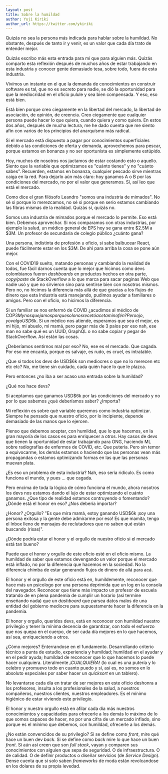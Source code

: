 ```yaml
---
layout: post
title: Sobre la humildad
author: Yuji Kiriki
author_url: https://twitter.com/ykiriki
---
```


Quizás no sea la persona más indicada para hablar sobre la humildad. No obstante, después de tanto ir y venir, es un valor que cada día trato de entender mejor.

Quizás escribo más esta entrada para mí que para alguien más. Quizás comparto esta reflexión después de muchos años de estar trabajando en esta industria y conocer gente demasiado tesa, sobre todo, fuera de esta industria.

Vivímos un instante en el que la demanda de conocimientos en construir software es tal, que no es secreto para nadie, se dió la oportunidad para que la mediocridad en el oficio pulule y sea bien compensada. Y eso, eso está bien. 

Está bien porque creo ciegamente en la libertad del mercado, la libertad de asociación, de opinión, de creencia. Creo ciegamente que cualquier persona puede hacer lo que quiera, cuando quiera y como quiera. En estos dos años, después de mucha lectura, me he dado cuenta que me siento afín con varios de los principios del anarquísmo más radical.

Si el mercado está dispuesto a pagar por conocimientos superficiales debido a las condiciones de oferta y demanda, aprovechemos para pescar, porque estamos en bonanza y no ser oportunista es simplemente estúpido.

Hoy, muchos de nosotros nos jactamos de estar costando esto o aquello. Siento que la variable que optimizamos es "cuánto tienes" y no "cuánto sabes". Recuerden, estamos en bonanza, cualquier pescado sirve mientras caiga en la red. Para dejarlo aún más claro: hoy ganamos A o B por las condiciones del mercado, no por el valor que generamos. Sí, así leo que está el mercado. 

Como dice el gran filósofo Leandro "somos una industria de mimados". No sé si porque lo merezcamos, no sé si porque en serio estamos cambiando las fibras mismas de la realidad. Quizás sí, quizás no. 

Somos una industria de mimados porque el mercado lo permite. Eso está bien. Debemos aprovechar. Si nos comparamos con otras industrias, por ejemplo la salud, un médico general de EPS hoy se gana entre $2.5M a $3M. Un profesor de secundaria de colegio público ¿cuánto gana?

Una persona, indistinta de profesión u oficio, si sabe balbucear React, puede fácilmente estar en los $3M. De ahí para arriba la cosa se pone aún mejor.

Con el COVID19 suelto, matando personas y cambiando la realidad de todos, fue fácil darnos cuenta que lo mejor que hicimos como devs colombianos fueron _dashboards_ en productos hechos en otra parte, _copy/paste_ de StackOverflow a lo que marca para sacar paginas Web que nadie usó y que no sirvieron sino para sentirse bien con nosotros mismos. Pero no, no hicimos la diferencia más allá de que gracias a los flujos de dinero que esta Industria está manejando, pudimos ayudar a familiares o amigos. Pero con el oficio, no hicimos la diferencia.

Si un familiar se nos enfermó de COVID ¿acudimos al médico de COP$3M y nos quejamos porque solo nos recetó acetaminofén? Pero ojo, yo valgo USD$6k. Si un médico nos atiende, esperamos que sea el mejor, es mi hijo, mi abuelo, mi mamá, pero pagar más de 3 palos por eso nah, ese man no sabe qué es un UUID, GraphQL o no sabe copiar y pegar de StackOverflow. Así están las cosas.

¿Deberíamos sentirnos mal por eso? No, ese es el mercado. Que cagada. Por eso me encanta, porque es salvaje, es rudo, es cruel, es intratable.

¿Que si todos los devs de USD$6k son mediocres o que no lo merecen etc etc etc? No, me tiene sin cuidado, cada quién hace lo que le plazca.

Pero entonces ¿no iba a ser acaso una entrada sobre la humildad?

¿Qué nos hace devs? 

Si aceptamos que ganamos USD$6k por las condiciones del mercado y no por lo que sabemos ¿qué deberíamos saber? ¿Importa?

Mi reflexión es sobre qué variable queremos como industria optimizar. Siempre he pensado que nuestro oficio, por lo incipiente, depende demasiado de las manos que lo ejercen.

Pienso que debemos aceptar, con humildad, que lo que hacemos, en la gran mayoría de los casos es para enriquecer a otros. Hay casos de devs que tienen la oportunidad de estar trabajando para ONG, haciendo ML sobre radiografías de enfermos de COVID, etc. Que putería. Pero sin temor a equivocarme, los demás estamos o haciendo que las personas vean más propagandas o estamos optimizando formas en las que las personas muevan plata. 

¿Es eso un problema de esta industria? Nah, eso sería ridículo. Es como funciona el mundo, y pues ... que cagada.

Pero encima de toda la lógica de cómo funciona el mundo, ahora nosotros los devs nos estamos dando el lujo de estar optimizando el cuánto ganamos. ¿Que tipo de realidad estamos contruyendo o fomentando? ¿Dónde está el honor en eso? ¿Nos debería importar?

¿Honor? ¿Orgullo? "Es que mira mamá, estoy ganando USD$6k ¡soy una persona exitosa y la gente debe admirarme por eso! Es que mamita, tengo el Inbox lleno de mensajes de reclutadores que no saben qué están buscando (risas)".

¿Dónde podría estar el honor y el orgullo de nuestro oficio si el mercado está tan bueno?

Puede que el honor y orgullo de este oficio esté en el oficio mismo. La humildad de saber que estamos devengando un valor porque el mercado está inflado, no por la diferencia que hacemos en la sociedad. No la diferencia chimba de estar generando flujos de dinero de allá para acá.

El honor y el orgullo de este oficio está en, humildemente, reconocer que hace más un psicologo por una persona deprimida que un log en la consola del navegador. Reconocer que tiene más impacto un profesor de escuela tratando de en plena pandemia de cumplir un horario (así termine enseñando nada) que un _dashboard_ que parsea datos malos de una entidad del gobierno mediocre para supuestamente hacer la diferencia en la pandemia.

El honor y orgullo, queridos devs, está en reconocer con humildad nuestro privilegio y tener la mínima decencia de garantizar, con todo el esfuerzo que nos quepa en el cuerpo, de ser cada día mejores en lo que hacemos, así sea, enriqueciendo a otros.

¿Cómo mejores? Enterrandose en el fundamento. Desarrollando criterio técnico a punta de estudio, experiencia y humildad; humildad en el ayudar y en el pedir ayuda; humildad de reconocer que lo que hacemos lo puede hacer cualquiera. Literalmente *¡CUALQUIERA!* (lo cual es una putería y lo celebro y promuevo todo en cuanto puedo y sí, así es, no somos en lo absoluto especiales por saber hacer un _quicksort_ en un tablero).

No levantarse cada día en tratar de ser mejores en este oficio deshonra a los profesores, insulta a los profesionales de la salud, a nuestros compañeros, nuestros clientes, nuestros empleadores. Es el mínimo higiénico de estar viviendo este privilegio.

El honor y nuestro orgullo está en afilar cada día más nuestros conocimientos y capacidades para ofrecerle a los demás lo máximo de lo que somos capaces de hacer, no por una cifra de un mercado inflado, sino porque es el mínimo que debemos, con humildad, ofrecerle a los demás.

¿No están convencidos de su privilegio? Si se define como _front_, mire qué hace un buen dev _back_. Si se define como _back_ mire lo que hace un buen _front_. Si aún así creen que son _full stack_, vayan y comparen sus conocimientos con alguien que sepa de seguridad. O de infraestructura. O de calidad. O de definir productos o diseñar servicios (de _Service Design_). Dense cuenta que si solo saben _frameworks_ de moda están revolcandose en los dolares de su propia levedad.

